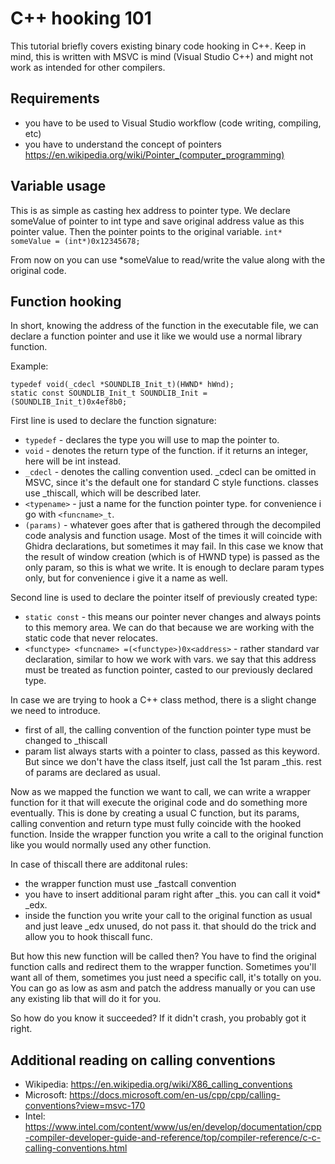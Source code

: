 # C++ hooking 101
This tutorial briefly covers existing binary code hooking in C++. Keep in mind, this is written with MSVC is mind (Visual Studio C++) and might not work as intended for other compilers.

## Requirements
* you have to be used to Visual Studio workflow (code writing, compiling, etc)
* you have to understand the concept of pointers https://en.wikipedia.org/wiki/Pointer_(computer_programming)

## Variable usage
This is as simple as casting hex address to pointer type. We declare someValue of pointer to int type and save original address value as this pointer value. Then the pointer points to the original variable.
```int* someValue = (int*)0x12345678;```

From now on you can use *someValue to read/write the value along with the original code.

## Function hooking
In short, knowing the address of the function in the executable file, we can declare a function pointer and use it like we would use a normal library function. 

Example:
```
typedef void(_cdecl *SOUNDLIB_Init_t)(HWND* hWnd);
static const SOUNDLIB_Init_t SOUNDLIB_Init = (SOUNDLIB_Init_t)0x4ef8b0;
```

First line is used to declare the function signature:
* ```typedef``` - declares the type you will use to map the pointer to.
* ```void``` - denotes the return type of the function. if it returns an integer, here will be int instead.
* ```_cdecl``` - denotes the calling convention used. _cdecl can be omitted in MSVC, since it's the default one for standard C style functions. classes use _thiscall, which will be described later.
* ```<typename>``` - just a name for the function pointer type. for convenience i go with ```<funcname>_t```.
* ```(params)``` - whatever goes after that is gathered through the decompiled code analysis and function usage. Most of the times it will coincide with Ghidra declarations, but sometimes it may fail. In this case we know that the result of window creation (which is of HWND type) is passed as the only param, so this is what we write. It is enough to declare param types only, but for convenience i give it a name as well.

Second line is used to declare the pointer itself of previously created type:
* ```static const``` - this means our pointer never changes and always points to this memory area. We can do that because we are working with the static code that never relocates.
* ```<functype> <funcname> =(<functype>)0x<address>``` - rather standard var declaration, similar to how we work with vars. we say that this address must be treated as function pointer, casted to our previously declared type.

In case we are trying to hook a C++ class method, there is a slight change we need to introduce.
* first of all, the calling convention of the function pointer type must be changed to _thiscall
* param list always starts with a pointer to class, passed as this keyword. But since we don't have the class itself, just call the 1st param _this. rest of params are declared as usual.

Now as we mapped the function we want to call, we can write a wrapper function for it that will execute the original code and do something more eventually.
This is done by creating a usual C function, but its params, calling convention and return type must fully coincide with the hooked function.
Inside the wrapper function you write a call to the original function like you would normally used any other function.

In case of thiscall there are additonal rules:
* the wrapper function must use _fastcall convention
* you have to insert additional param right after _this. you can call it void* _edx.
* inside the function you write your call to the original function as usual and just leave _edx unused, do not pass it. that should do the trick and allow you to hook thiscall func.

But how this new function will be called then? You have to find the original function calls and redirect them to the wrapper function.
Sometimes you'll want all of them, sometimes you just need a specific call, it's totally on you.
You can go as low as asm and patch the address manually or you can use any existing lib that will do it for you.

So how do you know it succeeded? If it didn't crash, you probably got it right.

## Additional reading on calling conventions
* Wikipedia: https://en.wikipedia.org/wiki/X86_calling_conventions
* Microsoft: https://docs.microsoft.com/en-us/cpp/cpp/calling-conventions?view=msvc-170
* Intel: https://www.intel.com/content/www/us/en/develop/documentation/cpp-compiler-developer-guide-and-reference/top/compiler-reference/c-c-calling-conventions.html